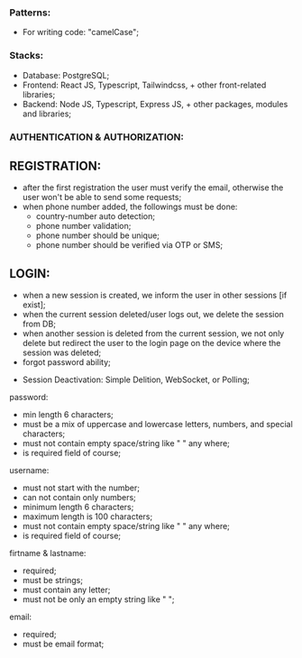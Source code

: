 ### Patterns:
- For writing code: "camelCase";

### Stacks:
- Database: PostgreSQL;
- Frontend: React JS, Typescript, Tailwindcss, + other front-related libraries;
- Backend: Node JS, Typescript, Express JS, + other packages, modules and libraries;

<!-- PERSONAL NOTES THAT WILL BE DELETED SOON -->
### AUTHENTICATION & AUTHORIZATION:
## REGISTRATION:
- after the first registration the user must verify the email, otherwise the user won't be able to send some requests;
- when phone number added, the followings must be done:
  - country-number auto detection;
  - phone number validation;
  - phone number should be unique;
  - phone number should be verified via OTP or SMS;

## LOGIN:
- when a new session is created, we inform the user in other sessions [if exist];
- when the current session deleted/user logs out, we delete the session from DB;
- when another session is deleted from the current session, we not only delete but redirect the user to the login page on the device where the session was deleted;
- forgot password ability;

* Session Deactivation: Simple Delition, WebSocket, or Polling;


<!-- VALIDATION RELATED INFO -->
password:
- min length 6 characters;
- must be a mix of uppercase and lowercase letters, numbers, and special characters;
- must not contain empty space/string like " " any where;
- is required field of course;

username:
- must not start with the number;
- can not contain only numbers;
- minimum length 6 characters;
- maximum length is 100 characters;
- must not contain empty space/string like " " any where;
- is required field of course;

firtname & lastname:
- required;
- must be strings;
- must contain any letter;
- must not be only an empty string like "      ";

email:
- required;
- must be email format;